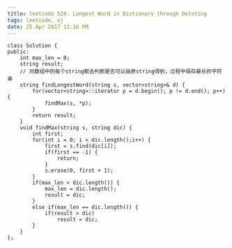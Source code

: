```yaml
---
title: leetcode 524. Longest Word in Dictionary through Deleting
tags: leetcode, oj
date: 25 Apr 2017 11:16 PM
---
```

	class Solution {
	public:
	    int max_len = 0;
	    string result;
	    // 对数组中的每个string都去判断是否可以由原string得到，过程中保存最长的字符串
	    string findLongestWord(string s, vector<string>& d) {
	        for(vector<string>::iterator p = d.begin(); p != d.end(); p++) {
	            findMax(s, *p);
	        }
	        return result;
	    }
	    void findMax(string s, string dic) {
	        int first;
	        for(int i = 0; i < dic.length();i++) {
	            first = s.find(dic[i]);
	            if(first == -1) {
	                return;
	            }
	            s.erase(0, first + 1);
	        }
	        if(max_len < dic.length()) {
	            max_len = dic.length();
	            result = dic;
	        }
	        else if(max_len == dic.length()) {
	            if(result > dic)
	                result = dic;
	        }
	    }
	};